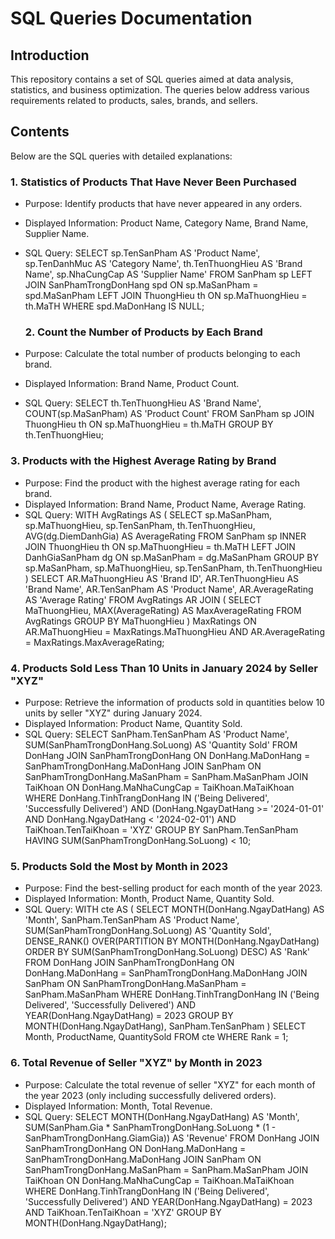 # SQL Queries Documentation

## Introduction

This repository contains a set of SQL queries aimed at data analysis, statistics, and business optimization. The queries below address various requirements related to products, sales, brands, and sellers.

## Contents

Below are the SQL queries with detailed explanations:

### 1. Statistics of Products That Have Never Been Purchased
- Purpose:
Identify products that have never appeared in any orders.
- Displayed Information:
Product Name, Category Name, Brand Name, Supplier Name.
- SQL Query:
SELECT
    sp.TenSanPham AS 'Product Name',
    sp.TenDanhMuc AS 'Category Name',
    th.TenThuongHieu AS 'Brand Name',
    sp.NhaCungCap AS 'Supplier Name'
FROM
    SanPham sp
LEFT JOIN
    SanPhamTrongDonHang spd ON sp.MaSanPham = spd.MaSanPham
LEFT JOIN
    ThuongHieu th ON sp.MaThuongHieu = th.MaTH
WHERE
    spd.MaDonHang IS NULL;

  ### 2. Count the Number of Products by Each Brand
- Purpose:
Calculate the total number of products belonging to each brand.
- Displayed Information:
Brand Name, Product Count.
- SQL Query:
SELECT
    th.TenThuongHieu AS 'Brand Name',
    COUNT(sp.MaSanPham) AS 'Product Count'
FROM
    SanPham sp
JOIN
    ThuongHieu th ON sp.MaThuongHieu = th.MaTH
GROUP BY
    th.TenThuongHieu;

### 3. Products with the Highest Average Rating by Brand
- Purpose:
Find the product with the highest average rating for each brand.
- Displayed Information:
Brand Name, Product Name, Average Rating.
- SQL Query:
WITH AvgRatings AS (
    SELECT
        sp.MaSanPham,
        sp.MaThuongHieu,
        sp.TenSanPham,
        th.TenThuongHieu,
        AVG(dg.DiemDanhGia) AS AverageRating
    FROM
        SanPham sp
    INNER JOIN
        ThuongHieu th ON sp.MaThuongHieu = th.MaTH
    LEFT JOIN
        DanhGiaSanPham dg ON sp.MaSanPham = dg.MaSanPham
    GROUP BY
        sp.MaSanPham, sp.MaThuongHieu, sp.TenSanPham, th.TenThuongHieu
)
SELECT
    AR.MaThuongHieu AS 'Brand ID',
    AR.TenThuongHieu AS 'Brand Name',
    AR.TenSanPham AS 'Product Name',
    AR.AverageRating AS 'Average Rating'
FROM
    AvgRatings AR
JOIN (
    SELECT
        MaThuongHieu,
        MAX(AverageRating) AS MaxAverageRating
    FROM
        AvgRatings
    GROUP BY
        MaThuongHieu
) MaxRatings ON AR.MaThuongHieu = MaxRatings.MaThuongHieu
    AND AR.AverageRating = MaxRatings.MaxAverageRating;

### 4. Products Sold Less Than 10 Units in January 2024 by Seller "XYZ"
- Purpose:
Retrieve the information of products sold in quantities below 10 units by seller "XYZ" during January 2024.
- Displayed Information:
Product Name, Quantity Sold.
- SQL Query:
SELECT
    SanPham.TenSanPham AS 'Product Name',
    SUM(SanPhamTrongDonHang.SoLuong) AS 'Quantity Sold'
FROM DonHang
JOIN SanPhamTrongDonHang ON DonHang.MaDonHang = SanPhamTrongDonHang.MaDonHang
JOIN SanPham ON SanPhamTrongDonHang.MaSanPham = SanPham.MaSanPham
JOIN TaiKhoan ON DonHang.MaNhaCungCap = TaiKhoan.MaTaiKhoan
WHERE
    DonHang.TinhTrangDonHang IN ('Being Delivered', 'Successfully Delivered')
    AND (DonHang.NgayDatHang >= '2024-01-01' AND DonHang.NgayDatHang < '2024-02-01')
    AND TaiKhoan.TenTaiKhoan = 'XYZ'
GROUP BY
    SanPham.TenSanPham
HAVING
    SUM(SanPhamTrongDonHang.SoLuong) < 10;

### 5. Products Sold the Most by Month in 2023
- Purpose:
Find the best-selling product for each month of the year 2023.
- Displayed Information:
Month, Product Name, Quantity Sold.
- SQL Query:
WITH cte AS (
    SELECT
        MONTH(DonHang.NgayDatHang) AS 'Month',
        SanPham.TenSanPham AS 'Product Name',
        SUM(SanPhamTrongDonHang.SoLuong) AS 'Quantity Sold',
        DENSE_RANK() OVER(PARTITION BY MONTH(DonHang.NgayDatHang) ORDER BY SUM(SanPhamTrongDonHang.SoLuong) DESC) AS 'Rank'
    FROM DonHang
    JOIN SanPhamTrongDonHang ON DonHang.MaDonHang = SanPhamTrongDonHang.MaDonHang
    JOIN SanPham ON SanPhamTrongDonHang.MaSanPham = SanPham.MaSanPham
    WHERE
        DonHang.TinhTrangDonHang IN ('Being Delivered', 'Successfully Delivered')
        AND YEAR(DonHang.NgayDatHang) = 2023
    GROUP BY
        MONTH(DonHang.NgayDatHang), SanPham.TenSanPham
)
SELECT
    Month,
    ProductName,
    QuantitySold
FROM cte
WHERE
    Rank = 1;

### 6. Total Revenue of Seller "XYZ" by Month in 2023
- Purpose:
Calculate the total revenue of seller "XYZ" for each month of the year 2023 (only including successfully delivered orders).
- Displayed Information:
Month, Total Revenue.
- SQL Query:
SELECT
    MONTH(DonHang.NgayDatHang) AS 'Month',
    SUM(SanPham.Gia * SanPhamTrongDonHang.SoLuong * (1 - SanPhamTrongDonHang.GiamGia)) AS 'Revenue'
FROM DonHang
JOIN SanPhamTrongDonHang ON DonHang.MaDonHang = SanPhamTrongDonHang.MaDonHang
JOIN SanPham ON SanPhamTrongDonHang.MaSanPham = SanPham.MaSanPham
JOIN TaiKhoan ON DonHang.MaNhaCungCap = TaiKhoan.MaTaiKhoan
WHERE
    DonHang.TinhTrangDonHang IN ('Being Delivered', 'Successfully Delivered')
    AND YEAR(DonHang.NgayDatHang) = 2023
    AND TaiKhoan.TenTaiKhoan = 'XYZ'
GROUP BY MONTH(DonHang.NgayDatHang);
